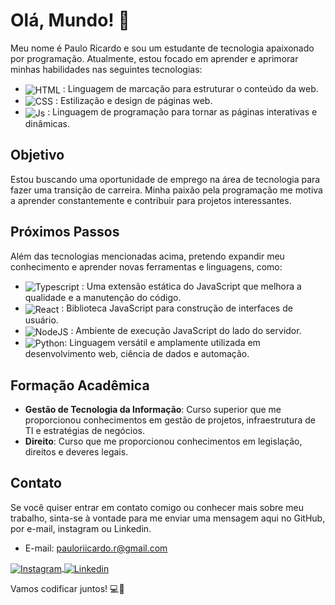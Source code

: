 # Olá, Mundo! 👋

Meu nome é Paulo Ricardo e sou um estudante de tecnologia apaixonado por programação. Atualmente, estou focado em aprender e aprimorar minhas habilidades nas seguintes tecnologias:

- <img align="center" alt="HTML" src="https://img.shields.io/badge/HTML5-E34F26?style=for-the-badge&logo=html5&logoColor=white"> : Linguagem de marcação para estruturar o conteúdo da web.
- <img align="center" alt="CSS" src="https://img.shields.io/badge/CSS3-1572B6?style=for-the-badge&logo=css3&logoColor=white"> : Estilização e design de páginas web.
- <img align="center" alt="Js" src="https://img.shields.io/badge/JavaScript-323330?style=for-the-badge&logo=javascript&logoColor=F7DF1E"> : Linguagem de programação para tornar as páginas interativas e dinâmicas.

## Objetivo

Estou buscando uma oportunidade de emprego na área de tecnologia para fazer uma transição de carreira. Minha paixão pela programação me motiva a aprender constantemente e contribuir para projetos interessantes.

## Próximos Passos

Além das tecnologias mencionadas acima, pretendo expandir meu conhecimento e aprender novas ferramentas e linguagens, como:

- <img align="center" alt="Typescript" src="https://img.shields.io/badge/TypeScript-007ACC?style=for-the-badge&logo=typescript&logoColor=white"> : Uma extensão estática do JavaScript que melhora a qualidade e a manutenção do código.
- <img align="center" alt="React" src="https://img.shields.io/badge/React-20232A?style=for-the-badge&logo=react&logoColor=61DAFB"> : Biblioteca JavaScript para construção de interfaces de usuário.
- <img align="center" alt="NodeJS" src="https://img.shields.io/badge/Node.js-43853D?style=for-the-badge&logo=node.js&logoColor=white"> : Ambiente de execução JavaScript do lado do servidor.
- <img align="center" alt="Python" src="https://img.shields.io/badge/python-3670A0?style=for-the-badge&logo=python&logoColor=ffdd54">: Linguagem versátil e amplamente utilizada em desenvolvimento web, ciência de dados e automação.

## Formação Acadêmica

- **Gestão de Tecnologia da Informação**: Curso superior que me proporcionou conhecimentos em gestão de projetos, infraestrutura de TI e estratégias de negócios.
- **Direito**: Curso que me proporcionou conhecimentos em legislação, direitos e deveres legais.

## Contato

Se você quiser entrar em contato comigo ou conhecer mais sobre meu trabalho, sinta-se à vontade para me enviar uma mensagem aqui no GitHub, por e-mail, instagram ou Linkedin.

- E-mail: pauloriicardo.r@gmail.com

<div>
<a href="https://www.instagram.com/pauloriicardo.r/" target="_blank">
 <img align="center" src="https://img.shields.io/badge/Instagram-E4405F?style=for-the-badge&logo=instagram&logoColor=white" alt="Instagram"/>
</a>

<a href="https://www.linkedin.com/in/paulo-ricardo-b4960524a/" target="_blank">
 <img align="center" src="https://img.shields.io/badge/LinkedIn-0077B5?style=for-the-badge&logo=linkedin&logoColor=white" alt="Linkedin"/>
</a>
</div>

Vamos codificar juntos! 💻🚀

